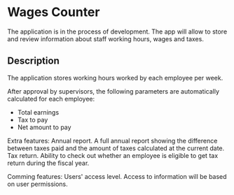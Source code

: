 # Wages Counter

The application is in the process of development. The app will allow to store and review information about staff working hours, wages and taxes.

## Description

The application stores working hours worked by each employee per week.
 
After approval by supervisors, the following parameters are automatically calculated for each employee:
* Total earnings
* Tax to pay
* Net amount to pay

Extra features:
Annual report. A full annual report showing the difference between taxes paid and the amount of taxes calculated at the current date. 
Tax return. Ability to check out whether an employee is eligible to get tax return during the fiscal year.

Comming features:
Users' access level. Access to information will be based on user permissions.
